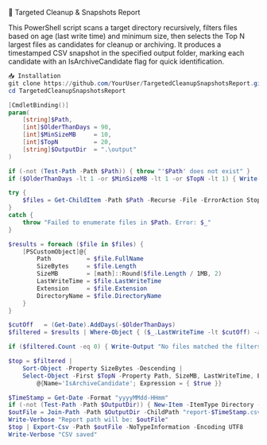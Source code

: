 
🧹 Targeted Cleanup & Snapshots Report

This PowerShell script scans a target directory recursively, filters files based on age (last write time) and minimum size, then selects the Top N largest files as candidates for cleanup or archiving.
It produces a timestamped CSV snapshot in the specified output folder, marking each candidate with an IsArchiveCandidate flag for quick identification.

```powershell
📥 Installation
git clone https://github.com/YourUser/TargetedCleanupSnapshotsReport.git
cd TargetedCleanupSnapshotsReport
```

```powershell
[CmdletBinding()]
param(
    [string]$Path,
    [int]$OlderThanDays = 90,
    [int]$MinSizeMB     = 10,
    [int]$TopN          = 20,
    [string]$OutputDir  = ".\output"
)

if (-not (Test-Path -Path $Path)) { throw "'$Path' does not exist" }
if ($OlderThanDays -lt 1 -or $MinSizeMB -lt 1 -or $TopN -lt 1) { Write-Error "OlderThanDays, MinSizeMB, and TopN must be positive" -ErrorAction Stop }

try {
    $files = Get-ChildItem -Path $Path -Recurse -File -ErrorAction Stop
}
catch {
    throw "Failed to enumerate files in $Path. Error: $_"
}

$results = foreach ($file in $files) {
    [PSCustomObject]@{
        Path          = $file.FullName
        SizeBytes     = $file.Length
        SizeMB        = [math]::Round($file.Length / 1MB, 2)
        LastWriteTime = $file.LastWriteTime
        Extension     = $file.Extension
        DirectoryName = $file.DirectoryName
    }
}

$cutOff   = (Get-Date).AddDays(-$OlderThanDays)
$filtered = $results | Where-Object { ($_.LastWriteTime -lt $cutOff) -and ($_.SizeMB -ge $MinSizeMB) }

if ($filtered.Count -eq 0) { Write-Output "No files matched the filters - exiting"; exit 1 }

$top = $filtered |
    Sort-Object -Property SizeBytes -Descending |
    Select-Object -First $TopN -Property Path, SizeMB, LastWriteTime, Extension, DirectoryName,
        @{Name='IsArchiveCandidate'; Expression = { $true }}

$TimeStamp = Get-Date -Format "yyyyMMdd-HHmm"
if (-not (Test-Path -Path $OutputDir)) { New-Item -ItemType Directory -Path $OutputDir | Out-Null }
$outFile = Join-Path -Path $OutputDir -ChildPath "report-$TimeStamp.csv"
Write-Verbose "Report path will be: $outFile"
$top | Export-Csv -Path $outFile -NoTypeInformation -Encoding UTF8
Write-Verbose "CSV saved"
```
